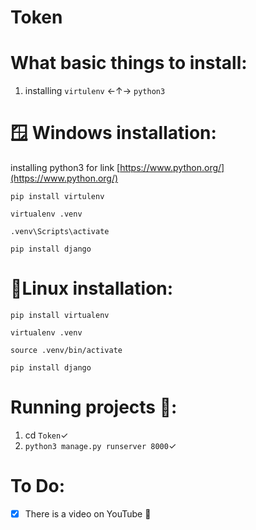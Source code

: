 # Token

# What basic things to install:

1. installing `virtulenv` ←↑→ `python3`

# 🪟 Windows installation:

installing python3 for link [https://www.python.org/](https://www.python.org/)

```
pip install virtulenv
```

```
virtualenv .venv
```

```
.venv\Scripts\activate
```

```
pip install django
```

# 🐧Linux installation:

```
pip install virtualenv
```

```
virtualenv .venv
```

```
source .venv/bin/activate
```

```
pip install django
```

# Running projects 👟:

1. cd `Token`✓
2. `python3 manage.py runserver 8000`✓

# To Do:

- [x] There is a video on YouTube 🎥